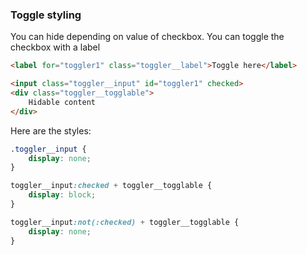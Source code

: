 ### Toggle styling

You can hide depending on value of checkbox. You can toggle the checkbox with a label
```html
<label for="toggler1" class="toggler__label">Toggle here</label>

<input class="toggler__input" id="toggler1" checked>
<div class="toggler__togglable">
	Hidable content
</div>
```

Here are the styles:

```css
.toggler__input {
	display: none;
}

toggler__input:checked + toggler__togglable {
	display: block;
}

toggler__input:not(:checked) + toggler__togglable {
	display: none;
}
```

<blockquote>
	<style>
	.toggler__input {
		display: none;
	}

	toggler__input:checked + toggler__togglable {
		display: block;
	}

	toggler__input:not(:checked) + toggler__togglable {
		display: none;
	}
	</style>

	<label for="toggler1" class="toggler__label">Toggle here</label>

	<input class="toggler__input" id="toggler1" checked>
	<div class="toggler__togglable">
		Hidable content
	</div>
</blockquote>
